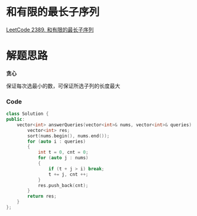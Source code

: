 # 和有限的最长子序列
[LeetCode 2389. 和有限的最长子序列](https://leetcode.cn/problems/longest-subsequence-with-limited-sum/)

# 解题思路
**贪心**

保证每次选最小的数，可保证所选子列的长度最大

### Code
```cpp
class Solution {
public:
    vector<int> answerQueries(vector<int>& nums, vector<int>& queries) {
        vector<int> res;
        sort(nums.begin(), nums.end());
        for (auto i : queries)
        {
            int t = 0, cnt = 0;
            for (auto j : nums)
            {
                if (t + j > i) break;
                t += j, cnt ++;
            }
            res.push_back(cnt);
        }
        return res;
    }
};
```